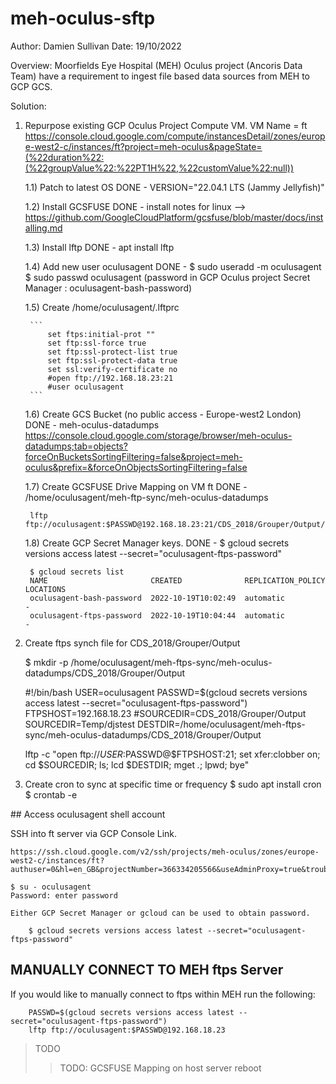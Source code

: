 # meh-oculus-sftp

Author: Damien Sullivan
Date: 19/10/2022 

Overview: Moorfields Eye Hospital (MEH) Oculus project (Ancoris Data Team) have a requirement to ingest file based data sources from MEH to GCP GCS.  

Solution: 
1) Repurpose existing GCP Oculus Project Compute VM. VM Name = ft   
	https://console.cloud.google.com/compute/instancesDetail/zones/europe-west2-c/instances/ft?project=meh-oculus&pageState=(%22duration%22:(%22groupValue%22:%22PT1H%22,%22customValue%22:null))
    
    1.1) Patch to latest OS 
	    DONE - VERSION="22.04.1 LTS (Jammy Jellyfish)"

    1.2) Install GCSFUSE
	    DONE - install notes for linux --> https://github.com/GoogleCloudPlatform/gcsfuse/blob/master/docs/installing.md

    1.3) Install lftp 
	    DONE - apt install lftp 

    1.4) Add new user oculusagent
	    DONE - 	$ sudo useradd -m oculusagent
		$ sudo passwd oculusagent (password in GCP Oculus project Secret Manager : oculusagent-bash-password) 

    1.5) Create /home/oculusagent/.lftprc 
	   
		```   
            set ftps:initial-prot ""
            set ftp:ssl-force true
            set ftp:ssl-protect-list true
            set ftp:ssl-protect-data true
            set ssl:verify-certificate no
            #open ftp://192.168.18.23:21
            #user oculusagent
        ```

    1.6) Create GCS Bucket (no public access - Europe-west2 London)
	    DONE - 	meh-oculus-datadumps
		https://console.cloud.google.com/storage/browser/meh-oculus-datadumps;tab=objects?forceOnBucketsSortingFiltering=false&project=meh-oculus&prefix=&forceOnObjectsSortingFiltering=false 

    1.7) Create GCSFUSE Drive Mapping on VM ft
	    DONE - /home/oculusagent/meh-ftp-sync/meh-oculus-datadumps

	    lftp ftp://oculusagent:$PASSWD@192.168.18.23:21/CDS_2018/Grouper/Output/

    1.8) Create GCP Secret Manager keys. 
	    DONE - 
	    $ gcloud secrets versions access latest --secret="oculusagent-ftps-password"

        $ gcloud secrets list
        NAME                       CREATED              REPLICATION_POLICY  LOCATIONS
        oculusagent-bash-password  2022-10-19T10:02:49  automatic           -
        oculusagent-ftps-password  2022-10-19T10:04:44  automatic           -
	
2) Create ftps synch file for CDS_2018/Grouper/Output

	$ mkdir -p /home/oculusagent/meh-ftps-sync/meh-oculus-datadumps/CDS_2018/Grouper/Output
	
    #!/bin/bash
    USER=oculusagent
    PASSWD=$(gcloud secrets versions access latest --secret="oculusagent-ftps-password")
    FTPSHOST=192.168.18.23
    #SOURCEDIR=CDS_2018/Grouper/Output
    SOURCEDIR=Temp/djstest
    DESTDIR=/home/oculusagent/meh-ftps-sync/meh-oculus-datadumps/CDS_2018/Grouper/Output

    lftp -c "open ftp://$USER:$PASSWD@$FTPSHOST:21; set xfer:clobber on; cd $SOURCEDIR; ls; lcd $DESTDIR; mget *.*; lpwd; bye"

3) Create cron to sync at specific time or frequency
	$ sudo apt install cron 
	$ crontab -e  

	
## Access oculusagent shell account

SSH into ft server via GCP Console Link. 

    https://ssh.cloud.google.com/v2/ssh/projects/meh-oculus/zones/europe-west2-c/instances/ft?authuser=0&hl=en_GB&projectNumber=366334205566&useAdminProxy=true&troubleshoot4005Enabled=true&troubleshoot255Enabled=true&sshTroubleshootingToolEnabled=true&regional=true

	$ su - oculusagent
	Password: enter password 

    Either GCP Secret Manager or gcloud can be used to obtain password. 

	    $ gcloud secrets versions access latest --secret="oculusagent-ftps-password"


## MANUALLY CONNECT TO MEH ftps Server

If you would like to manually connect to ftps within MEH run the following:

        PASSWD=$(gcloud secrets versions access latest --secret="oculusagent-ftps-password")
        lftp ftp://oculusagent:$PASSWD@192.168.18.23


> TODO
>> TODO: GCSFUSE Mapping on host server reboot